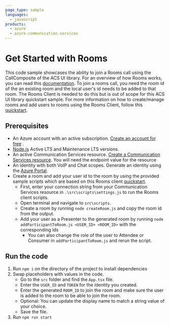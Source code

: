 ```yaml
---
page_type: sample
languages:
  - javascript
products:
  - azure
  - azure-communication-services
---
```


# Get Started with Rooms

This code sample showcases the ability to join a Rooms call using the CallComposite of the ACS UI library. For an overview of how Rooms works, you can read this
[documentation](https://learn.microsoft.com/en-us/azure/communication-services/concepts/rooms/room-concept#managing-rooms-and-joining-room-calls). To join a rooms call, you need the room id of the an existing room and the local user's id needs to be added to that room. The Rooms Client is needed to do this but is out of scope for this ACS UI library quickstart sample. For more information on how to create/manage rooms and add users to rooms using the Rooms Client, follow this [quickstart](https://learn.microsoft.com/en-us/azure/communication-services/quickstarts/rooms/get-started-rooms?tabs=windows&pivots=programming-language-javascript).

## Prerequisites

- An Azure account with an active subscription. [Create an account for free](https://azure.microsoft.com/free/?WT.mc_id=A261C142F) .
- [Node.js](https://nodejs.org/en/) Active LTS and Maintenance LTS versions.
- An active Communication Services resource. [Create a Communication Services resource](https://docs.microsoft.com/azure/communication-services/quickstarts/create-communication-resource). You will need the endpoint value for the resource
- An identity with both VoIP and Chat scopes. Generate an identity using the [Azure Portal](https://docs.microsoft.com/azure/communication-services/quickstarts/identity/quick-create-identity).
- Create a room and add your user id to the room by using the provided sample scripts which are based on this Rooms client [quickstart](https://learn.microsoft.com/en-us/azure/communication-services/quickstarts/rooms/get-started-rooms?pivots=programming-language-javascript).
  - First, enter your connection string from your Communication Services resource in `.\src\scripts\settings.js` to run the Rooms client scripts.
  - Open terminal and navigate to `src\scripts`.
  - Create a room by running `node createRoom.js` and copy the room id from the output.
  - Add your user as a Presenter to the generated room by running `node addParticipantToRoom.js <USER_ID> <ROOM_ID>` with the corresponding ids
    - You can also change the role of the user to Attendee or Consumer in `addParticipantToRoom.js` and rerun the script.

## Run the code

1. Run `npm i` on the directory of the project to install dependencies
2. Swap placeholders with values in the code.
   - Go to the `src` folder and find the `App.tsx` file.
   - Enter the `USER_ID` and `TOKEN` for the identity you created.
   - Enter the generated `ROOM_ID` to join the room and make sure the user is added to the room to be able to join the room.
   - Optional: You can update the display name to match a string value of your choice.
   - Save the file.
3. Run `npm run start`
